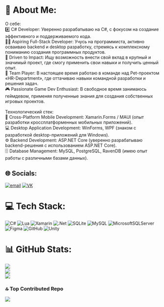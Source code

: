 # 💫 About Me:
О себе:<br>#️⃣ C# Developer: Уверенно разрабатываю на C#, с фокусом на создание эффективного и поддерживаемого кода.<br>👨‍🎓 Aspiring Full-Stack Developer: Учусь на программиста, активно осваиваю backend и desktop разработку, стремясь к комплексному пониманию создания программных продуктов.<br>🚀 Driven to Impact: Ищу возможность внести свой вклад в крупный и значимый проект, где смогу применить свои навыки и получить ценный опыт.<br>🤝 Team Player: В настоящее время работаю в команде над Pet-проектом «HR-Department», где оттачиваю навыки командной разработки и решения задач.<br>🎮 Passionate Game Dev Enthusiast: В свободное время занимаюсь геймдевом, применяя полученные знания для создания собственных игровых проектов.<br><br>Технологический стек:<br>📱 Cross-Platform Mobile Development: Xamarin.Forms / MAUI (опыт разработки кроссплатформенных мобильных приложений).<br>💻 Desktop Application Development: WinForms, WPF (знаком с разработкой desktop-приложений для Windows).<br>⚙️ Backend Development: ASP.NET Core (уверенно разрабатываю backend-решения с использованием ASP.NET Core).<br>🗄️ Database Management: MySQL, PostgreSQL, RavenDB (имею опыт работы с различными базами данных).


## 🌐 Socials:
[![email](https://img.shields.io/badge/Email-D14836?logo=gmail&logoColor=white)](mailto:nbvf01@list.ru)
[![VK](https://img.shields.io/badge/VK-blue?link=https%3A%2F%2Fvk.com%2Fmikurut)](https://vk.com/mikurut)

# 💻 Tech Stack:
![C#](https://img.shields.io/badge/c%23-%23239120.svg?style=for-the-badge&logo=csharp&logoColor=white) ![Lua](https://img.shields.io/badge/lua-%232C2D72.svg?style=for-the-badge&logo=lua&logoColor=white) ![Xamarin](https://img.shields.io/badge/Xamarin-3199DC?style=for-the-badge&logo=xamarin&logoColor=white) ![.Net](https://img.shields.io/badge/.NET-5C2D91?style=for-the-badge&logo=.net&logoColor=white) ![SQLite](https://img.shields.io/badge/sqlite-%2307405e.svg?style=for-the-badge&logo=sqlite&logoColor=white) ![MySQL](https://img.shields.io/badge/mysql-4479A1.svg?style=for-the-badge&logo=mysql&logoColor=white) ![MicrosoftSQLServer](https://img.shields.io/badge/Microsoft%20SQL%20Server-CC2927?style=for-the-badge&logo=microsoft%20sql%20server&logoColor=white) ![Figma](https://img.shields.io/badge/figma-%23F24E1E.svg?style=for-the-badge&logo=figma&logoColor=white) ![GitHub](https://img.shields.io/badge/github-%23121011.svg?style=for-the-badge&logo=github&logoColor=white) ![Unity](https://img.shields.io/badge/unity-%23000000.svg?style=for-the-badge&logo=unity&logoColor=white)
# 📊 GitHub Stats:
![](https://github-readme-stats.vercel.app/api?username=Greond&theme=nightowl&hide_border=false&include_all_commits=false&count_private=false)<br/>
![](https://nirzak-streak-stats.vercel.app/?user=Greond&theme=nightowl&hide_border=false)<br/>
![](https://github-readme-stats.vercel.app/api/top-langs/?username=Greond&theme=nightowl&hide_border=false&include_all_commits=false&count_private=false&layout=compact)

### 🔝 Top Contributed Repo
![](https://github-contributor-stats.vercel.app/api?username=Greond&limit=5&theme=nightowl&combine_all_yearly_contributions=true)

<!-- Proudly created with GPRM ( https://gprm.itsvg.in ) -->
<!--
**Greond/Greond** is a ✨ _special_ ✨ repository because its `README.md` (this file) appears on your GitHub profile.

Here are some ideas to get you started:

- 🔭 I’m currently working on ...
- 🌱 I’m currently learning ...
- 👯 I’m looking to collaborate on ...
- 🤔 I’m looking for help with ...
- 💬 Ask me about ...
- 📫 How to reach me: ...
- 😄 Pronouns: ...
- ⚡ Fun fact: ...
-->

